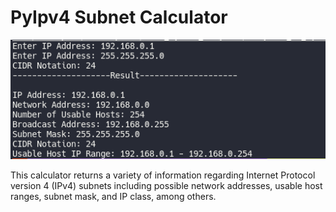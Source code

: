 # PyIpv4 Subnet Calculator

![Output](output.png)

This calculator returns a variety of information regarding Internet Protocol version 4 (IPv4) subnets including possible network addresses, usable host ranges, subnet mask, and IP class, among others.
